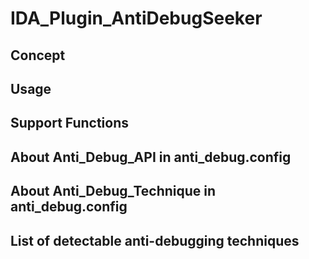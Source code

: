 # IDA_Plugin_AntiDebugSeeker

## Concept

## Usage

## Support Functions

## About Anti_Debug_API in anti_debug.config

## About Anti_Debug_Technique in anti_debug.config

## List of detectable anti-debugging techniques


